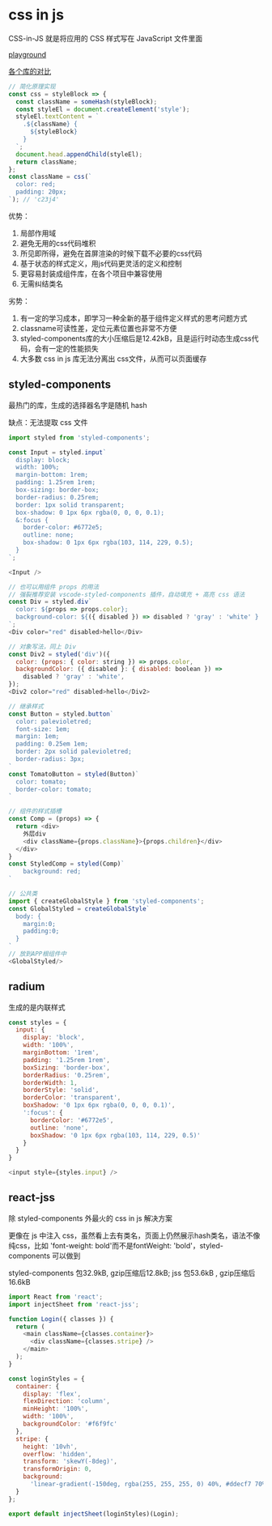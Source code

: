 # css in js

CSS-in-JS 就是将应用的 CSS 样式写在 JavaScript 文件里面

[playground](https://www.cssinjsplayground.com/)

[各个库的对比](https://github.com/michelebertoli/css-in-js#features)

``` js
// 简化原理实现
const css = styleBlock => {
  const className = someHash(styleBlock);
  const styleEl = document.createElement('style');
  styleEl.textContent = `
    .${className} {
      ${styleBlock}
    }
  `;
  document.head.appendChild(styleEl);
  return className;
};
const className = css(`
  color: red;
  padding: 20px;
`); // 'c23j4'

```

优势：  
1. 局部作用域
2. 避免无用的css代码堆积
3. 所见即所得，避免在首屏渲染的时候下载不必要的css代码
4. 基于状态的样式定义，用js代码更灵活的定义和控制
5. 更容易封装成组件库，在各个项目中兼容使用
6. 无需纠结类名

劣势：  
1. 有一定的学习成本，即学习一种全新的基于组件定义样式的思考问题方式
2. classname可读性差，定位元素位置也非常不方便
3. styled-components库的大小压缩后是12.42kB，且是运行时动态生成css代码，会有一定的性能损失
4. 大多数 css in js 库无法分离出 css文件，从而可以页面缓存


## styled-components

最热门的库，生成的选择器名字是随机 hash

缺点：无法提取 css 文件

```js
import styled from 'styled-components';

const Input = styled.input`
  display: block;
  width: 100%;
  margin-bottom: 1rem;
  padding: 1.25rem 1rem;
  box-sizing: border-box;
  border-radius: 0.25rem;
  border: 1px solid transparent;
  box-shadow: 0 1px 6px rgba(0, 0, 0, 0.1);
  &:focus {
    border-color: #6772e5;
    outline: none;
    box-shadow: 0 1px 6px rgba(103, 114, 229, 0.5);
  }
`;

<Input />

// 也可以用组件 props 的用法
// 强裂推荐安装 vscode-styled-components 插件，自动填充 + 高亮 css 语法
const Div = styled.div`
  color: ${props => props.color};
  background-color: ${({ disabled }) => disabled ? 'gray' : 'white' }
`;
<Div color="red" disabled>hello</Div>

// 对象写法，同上 Div
const Div2 = styled('div')({
  color: (props: { color: string }) => props.color,
  backgroundColor: ({ disabled }: { disabled: boolean }) =>
    disabled ? 'gray' : 'white',
});
<Div2 color="red" disabled>hello</Div2>

// 继承样式
const Button = styled.button`
  color: palevioletred;
  font-size: 1em;
  margin: 1em;
  padding: 0.25em 1em;
  border: 2px solid palevioletred;
  border-radius: 3px;
`
const TomatoButton = styled(Button)`        
  color: tomato;
  border-color: tomato;
`

// 组件的样式插槽
const Comp = (props) => {
  return <div>
  	外层div
    <div className={props.className}>{props.children}</div>
  </div>
}
const StyledComp = styled(Comp)`
	background: red;
`

// 公共类
import { createGlobalStyle } from 'styled-components';
const GlobalStyled = createGlobalStyle`
  body: {
    margin:0;
    padding:0;
  }
`
// 放到APP根组件中
<GlobalStyled/>
```

## radium

生成的是内联样式 

```js
const styles = {
  input: {
    display: 'block',
    width: '100%',
    marginBottom: '1rem',
    padding: '1.25rem 1rem',
    boxSizing: 'border-box',
    borderRadius: '0.25rem',
    borderWidth: 1,
    borderStyle: 'solid',
    borderColor: 'transparent',
    boxShadow: '0 1px 6px rgba(0, 0, 0, 0.1)',
    ':focus': {
      borderColor: '#6772e5',
      outline: 'none',
      boxShadow: '0 1px 6px rgba(103, 114, 229, 0.5)'
    }
  }
}

<input style={styles.input} />
```

## react-jss

除 styled-components 外最火的 css in js 解决方案

更像在 js 中注入 css，虽然看上去有类名，页面上仍然展示hash类名，语法不像纯css，比如 'font-weight: bold'而不是fontWeight: 'bold'，styled-components 可以做到

styled-components 包32.9kB, gzip压缩后12.8kB; jss 包53.6kB , gzip压缩后 16.6kB

``` js
import React from 'react';
import injectSheet from 'react-jss';

function Login({ classes }) {
  return (
    <main className={classes.container}>
      <div className={classes.stripe} />
    </main>
  );
}

const loginStyles = {
  container: {
    display: 'flex',
    flexDirection: 'column',
    minHeight: '100%',
    width: '100%',
    backgroundColor: '#f6f9fc'
  },
  stripe: {
    height: '10vh',
    overflow: 'hidden',
    transform: 'skewY(-8deg)',
    transformOrigin: 0,
    background:
      'linear-gradient(-150deg, rgba(255, 255, 255, 0) 40%, #ddecf7 70%)'
  }
};

export default injectSheet(loginStyles)(Login);
```
